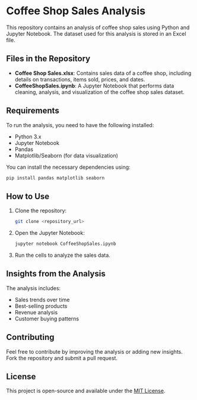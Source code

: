 # Coffee Shop Sales Analysis

This repository contains an analysis of coffee shop sales using Python and Jupyter Notebook. The dataset used for this analysis is stored in an Excel file.

## Files in the Repository

- **Coffee Shop Sales.xlsx**: Contains sales data of a coffee shop, including details on transactions, items sold, prices, and dates.
- **CoffeeShopSales.ipynb**: A Jupyter Notebook that performs data cleaning, analysis, and visualization of the coffee shop sales dataset.

## Requirements

To run the analysis, you need to have the following installed:
- Python 3.x
- Jupyter Notebook
- Pandas
- Matplotlib/Seaborn (for data visualization)

You can install the necessary dependencies using:
```bash
pip install pandas matplotlib seaborn
```

## How to Use

1. Clone the repository:
   ```bash
   git clone <repository_url>
   ```
2. Open the Jupyter Notebook:
   ```bash
   jupyter notebook CoffeeShopSales.ipynb
   ```
3. Run the cells to analyze the sales data.

## Insights from the Analysis

The analysis includes:
- Sales trends over time
- Best-selling products
- Revenue analysis
- Customer buying patterns

## Contributing

Feel free to contribute by improving the analysis or adding new insights. Fork the repository and submit a pull request.

## License

This project is open-source and available under the [MIT License](LICENSE).

